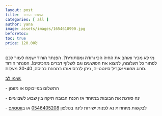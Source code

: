 ```yaml
---
layout: post
title:  הפנתר הורוד
categories: [ all ]
author: yana
image: assets/images/1654618990.jpg
beforetoc: 
toc: true
price: 120.00₪
---
```

מי לא מכיר ואוהב את החיה הכי ורודה ומסתורית?. הפנתר הורוד ישמח לעזור לכם לפתור כל תעלומה, למצוא את הפושעים וגם לשלוף דברים מהכיסים!. הפנתר הורוד סרוג מחוטי אקריל סינטטיים, ניתן לכבס אותו במכונת כביסה, 30-40 מעלות. <br>

<p><u>שימו לב:</u></p>
<p>- התשלום בפייבוקס או מזומן</p>
<p>- ינה סורגת את הבובות במיוחד אז הכנת הבובה תיקח בין שבוע לשבועיים<br></p>
<p>- לבקשות מיוחדות נא לפנות ישירות לינה בטלפון <a href="tel:0546405208" target="_blank">0546405208</a> או ב<a href="https://wa.me/972546405208?text=שלום, בקשר להפנתר הורוד נראה מעניין מאוד" target="_blank">ווטסאפ</a></p>
